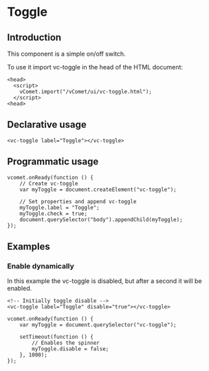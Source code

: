 # Toggle

## Introduction
This component is a simple on/off switch.

To use it import vc-toggle in the head of the HTML document:
``` [html]
<head>
  <script>
    vComet.import("/vComet/ui/vc-toggle.html");
  </script>
<head>
```

## Declarative usage
``` [html]
<vc-toggle label="Toggle"></vc-toggle>
```

## Programmatic usage

``` [javascript]
vcomet.onReady(function () {
    // Create vc-toggle
    var myToggle = document.createElement("vc-toggle");

    // Set properties and append vc-toggle
    myToggle.label = "Toggle";
    myToggle.check = true;
    document.querySelector("body").appendChild(myToggle);
});
```

## Examples

### Enable dynamically
In this example the vc-toggle is disabled, but after a second it will be enabled.
``` [html]
<!-- Initially toggle disable -->
<vc-toggle label="Toggle" disable="true"></vc-toggle>
```

``` [javascript]
vcomet.onReady(function () {
    var myToggle = document.querySelector("vc-toggle");

    setTimeout(function () {
        // Enables the spinner
        myToggle.disable = false;
    }, 1000);
});
```